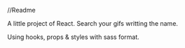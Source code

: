 //Readme

A little project of React. Search your gifs writting the name.

Using hooks, props & styles with sass format.
